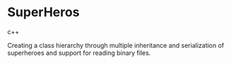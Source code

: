 # SuperHeros
c++

Creating a class hierarchy through multiple inheritance and serialization of superheroes and support for reading binary files.
